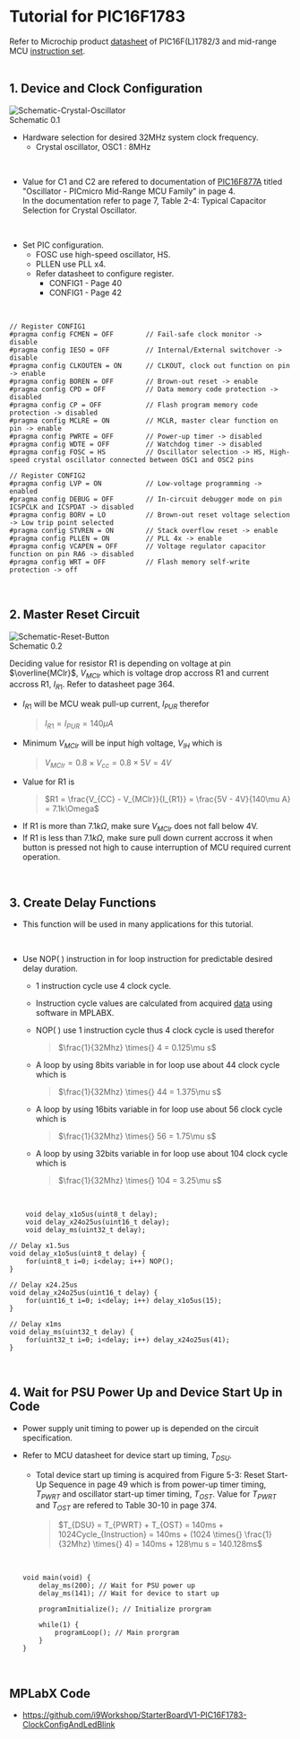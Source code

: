 # Tutorial for PIC16F1783

Refer to Microchip product [datasheet](https://www.microchip.com/en-us/product/pic16f1783) of PIC16F(L)1782/3 
and mid-range MCU [instruction set](https://developerhelp.microchip.com/xwiki/bin/view/products/mcu-mpu/8bit-pic/enhanced-family/mrinst/#).<br/>
<br/>

## 1.  Device and Clock Configuration

![Schematic-Crystal-Oscillator](https://github.com/user-attachments/assets/ab182c40-9e38-42b5-b5cf-1f6537c42b45)
<br/>
Schematic 0.1
<br/>

* Hardware selection for desired 32MHz system clock frequency.
    - Crystal oscillator, OSC1 : 8MHz
<br/>

* Value for C1 and C2 are refered to documentation of [PIC16F877A](https://www.microchip.com/en-us/product/pic16f877a) titled "Oscillator - PICmicro Mid-Range MCU Family" in page 4.<br/>
In the documentation refer to page 7, Table 2-4: Typical Capacitor Selection for Crystal Oscillator.
<br/>

* Set PIC configuration.
  - FOSC use high-speed oscillator, HS.
  - PLLEN use PLL x4.
  - Refer datasheet to configure register.
    - CONFIG1 - Page 40
    - CONFIG1 - Page 42
<br/>

```
// Register CONFIG1
#pragma config FCMEN = OFF        // Fail-safe clock monitor -> disable
#pragma config IESO = OFF         // Internal/External switchover -> disable
#pragma config CLKOUTEN = ON      // CLKOUT, clock out function on pin -> enable
#pragma config BOREN = OFF        // Brown-out reset -> enable
#pragma config CPD = OFF          // Data memory code protection -> disabled
#pragma config CP = OFF           // Flash program memory code protection -> disabled
#pragma config MCLRE = ON         // MCLR, master clear function on pin -> enable
#pragma config PWRTE = OFF        // Power-up timer -> disabled
#pragma config WDTE = OFF         // Watchdog timer -> disabled
#pragma config FOSC = HS          // Oscillator selection -> HS, High-speed crystal oscillator connected between OSC1 and OSC2 pins

// Register CONFIG2
#pragma config LVP = ON           // Low-voltage programming -> enabled
#pragma config DEBUG = OFF        // In-circuit debugger mode on pin ICSPCLK and ICSPDAT -> disabled
#pragma config BORV = LO          // Brown-out reset voltage selection -> Low trip point selected
#pragma config STVREN = ON        // Stack overflow reset -> enable
#pragma config PLLEN = ON         // PLL 4x -> enable
#pragma config VCAPEN = OFF       // Voltage regulator capacitor function on pin RA6 -> disabled
#pragma config WRT = OFF          // Flash memory self-write protection -> off
```
<br/>

## 2.  Master Reset Circuit

![Schematic-Reset-Button](https://github.com/user-attachments/assets/3d5830bf-1a6e-449f-af5e-13e1481c1841)
<br/>
Schematic 0.2
<br/>

Deciding value for resistor R1 is depending on voltage at pin $\overline{MClr}$, $V_{MClr}$ which is voltage drop accross R1 and current accross R1, $I_{R1}$. Refer to datasheet page 364.
* $I_{R1}$ will be MCU weak pull-up current, $I_{PUR}$ therefor
  >$I_{R1} = I_{PUR} = 140\mu A$
* Minimum $V_{MClr}$ will be input high voltage, $V_{IH}$ which is<br/>
  >$V_{MClr} = 0.8 \times{} V_{cc} =  0.8 \times{} 5V = 4V$
* Value for R1 is
  >$R1 = \frac{V_{CC} - V_{MClr}}{I_{R1}} = \frac{5V - 4V}{140\mu A} = 7.1k\Omega$
* If R1 is more than $7.1k\Omega$, make sure $V_{MClr}$ does not fall below 4V.
* If R1 is less than $7.1k\Omega$, make sure pull down current accross it when button is pressed not high to cause interruption of MCU required current operation.
<br/>

## 3.  Create Delay Functions

* This function will be used in many applications for this tutorial.
<br/>

* Use NOP( ) instruction in for loop instruction for predictable desired delay duration.
    - 1 instruction cycle use 4 clock cycle.
    - Instruction cycle values are calculated from acquired [data](https://github.com/i9Workshop/Tutorials-Microchip-XC8/blob/main/Tutorials-PIC16F/for_loop_instruction_cycle_data.txt) using software in MPLABX.
      
    - NOP( ) use 1 instruction cycle thus 4 clock cycle is used therefor
      >$\frac{1}{32Mhz} \times{} 4 = 0.125\mu s$
      
    - A loop by using 8bits variable in for loop use about 44 clock cycle which is
      >$\frac{1}{32Mhz} \times{} 44 = 1.375\mu s$
      
    - A loop by using 16bits variable in for loop use about 56 clock cycle which is
      >$\frac{1}{32Mhz} \times{} 56 = 1.75\mu s$
      
    - A loop by using 32bits variable in for loop use about 104 clock cycle which is
      >$\frac{1}{32Mhz} \times{} 104 = 3.25\mu s$
<br/>

```
    void delay_x1o5us(uint8_t delay);
    void delay_x24o25us(uint16_t delay);
    void delay_ms(uint32_t delay);
```

```
// Delay x1.5us
void delay_x1o5us(uint8_t delay) {
    for(uint8_t i=0; i<delay; i++) NOP();
}

// Delay x24.25us
void delay_x24o25us(uint16_t delay) {
    for(uint16_t i=0; i<delay; i++) delay_x1o5us(15);
}

// Delay x1ms
void delay_ms(uint32_t delay) {
    for(uint32_t i=0; i<delay; i++) delay_x24o25us(41);
}
```
<br/>

## 4.  Wait for PSU Power Up and Device Start Up in Code

* Power supply unit timing to power up is depended on the circuit specification.

* Refer to MCU datasheet for device start up timing, $T_{DSU}$.
  - Total device start up timing is acquired from Figure 5-3: Reset Start-Up Sequence in page 49 which is from power-up timer timing, $T_{PWRT}$  and oscillator start-up timer timing, $T_{OST}$.
    Value for $T_{PWRT}$ and $T_{OST}$ are refered to Table 30-10 in page 374.
    
    >$T_{DSU} = T_{PWRT} + T_{OST} = 140ms + 1024Cycle_{Instruction} = 140ms + (1024 \times{} \frac{1}{32Mhz} \times{} 4) = 140ms + 128\mu s = 140.128ms$
    <br/>
  
  ```
  void main(void) {
      delay_ms(200); // Wait for PSU power up
      delay_ms(141); // Wait for device to start up
      
      programInitialize(); // Initialize prorgram
      
      while(1) {
          programLoop(); // Main prorgram
      }
  }
  ```
<br/>

## MPLabX Code

* https://github.com/i9Workshop/StarterBoardV1-PIC16F1783-ClockConfigAndLedBlink
<br/>

<br/>
